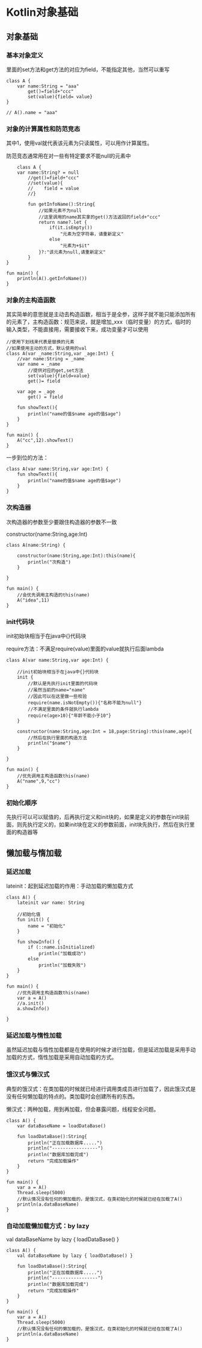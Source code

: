 # Kotlin对象基础

## 对象基础

### 基本对象定义

里面的set方法和get方法的对应为field，不能指定其他，当然可以重写

~~~
class A {
    var name:String = "aaa"
        get()=field+"ccc"
        set(value){field= value}
}

// A().name = "aaa"
~~~

### 对象的计算属性和防范竞态

其中1，使用val就代表该元素为只读属性，可以用作计算属性。

防范竞态通常用在对一些有特定要求不能null的元素中

~~~
	class A {
    var name:String? = null
        //get()=field+"ccc"
        //set(value){
        //    field = value
        //}
        
        fun getInfoName():String{
            //如果元素不为null
            //这里调用的name其实拿的get()方法返回的field+"ccc"
            return name?.let {
                if(it.isEmpty())
                    "元素为空字符串，请重新定义"
                else
                    "元素为+$it"
            }?:"该元素为null,请重新定义"
        }
}

fun main() {
    println(A().getInfoName())
}
~~~

### 对象的主构造函数

其实简单的意思就是主动去构造函数，相当于是全参，这样子就不能只能添加所有的元素了，主构造函数：规范来说，就是增加_xxx（临时变量）的方式，临时的输入类型，不能直接用，需要接收下来，成功变量才可以使用

~~~
//使用下划线来代表是替换的元素
//如果使用主动的方式，默认使用的val
class A(var _name:String,var _age:Int) {
    //var name:String = _name
    var name = _name
        //提供对应的get,set方法
        set(value){field=value}
        get()= field

    var age = _age
        get() = field

    fun showText(){
        println("name的值$name age的值$age")
    }
}

fun main() {
    A("cc",12).showText()
}
~~~

一步到位的方法：

~~~
class A(var name:String,var age:Int) {
    fun showText(){
        println("name的值$name age的值$age")
    }
}
~~~

### 次构造器

次构造器的参数至少要跟住构造器的参数不一致

 constructor(name:String,age:Int)

~~~
class A(name:String) {

    constructor(name:String,age:Int):this(name){
        println("次构造")
    }

}

fun main() {
	//会优先调用主构造的this(name)
    A("idea",11)
}
~~~

### init代码块

init初始块相当于在java中{}代码块

require方法：不满足require(value)里面的value就执行后面lambda

~~~
class A(var name:String,var age:Int) {

    //init初始块相当于在java中{}代码块
    init {
        //默认是先执行init里面的代码块
        //虽然当前的name="name" 
        //因此可以在这里做一些校验
        require(name.isNotEmpty()){"名称不能为null"}
        //不满足里面的条件就执行lambda
        require(age>10){"年龄不能小于10"}
    }

    constructor(name:String,age:Int = 18,page:String):this(name,age){
        //然后在执行里面的构造方法
        println("$name")
    }

}

fun main() {
    //优先调用主构造函数this(name)
    A("name",9,"cc")
}
~~~

### 初始化顺序

先执行可以可以赋值的，后再执行定义和init块的，如果是定义的参数在init块前面，则先执行定义的，如果init块在定义的参数前面，init块先执行，然后在执行里面的构造器等

## 懒加载与惰加载

### 延迟加载

lateinit：起到延迟加载的作用：手动加载的懒加载方式

~~~
class A() {
    lateinit var name: String

    //初始化值
    fun init() {
        name = "初始化"
    }

    fun showInfo() {
        if (::name.isInitialized)
            println("加载成功")
        else
            println("加载失败")
    }
}

fun main() {
    //优先调用主构造函数this(name)
    var a = A()
    //a.init()
    a.showInfo()

}
~~~

### 延迟加载与惰性加载

虽然延迟加载与惰性加载都是在使用的时候才进行加载，但是延迟加载是采用手动加载的方式，惰性加载是采用自动加载的方式。

### 饿汉式与懒汉式

典型的饿汉式：在类加载的时候就已经进行调用类成员进行加载了，因此饿汉式是没有任何懒加载的特点的。类加载时会创建所有的东西。

懒汉式：两种加载，用到再加载，但会暴露问题，线程安全问题。

~~~
class A() {
    var dataBaseName = loadDataBase()

    fun loadDataBase():String{
        println("正在加载数据库.....")
        println("-----------------")
        println("数据库加载完成")
        return "完成加载操作"
    }
}

fun main() {
    var a = A()
    Thread.sleep(5000)
    //默认情况没有任何的懒加载的，是饿汉式，在类初始化的时候就已经在加载了A()
    println(a.dataBaseName)
}

~~~

### 自动加载懒加载方式：by lazy

 val dataBaseName by lazy { loadDataBase() }

~~~ 
class A() {
    val dataBaseName by lazy { loadDataBase() }

    fun loadDataBase():String{
        println("正在加载数据库.....")
        println("-----------------")
        println("数据库加载完成")
        return "完成加载操作"
    }
}

fun main() {
    var a = A()
    Thread.sleep(5000)
    //默认情况没有任何的懒加载的，是饿汉式，在类初始化的时候就已经在加载了A()
    println(a.dataBaseName)
}
~~~

